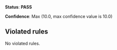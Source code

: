 **Status**: **PASS**

**Confidence**: Max (10.0, max confidence value is 10.0)

## Violated rules

No violated rules.
